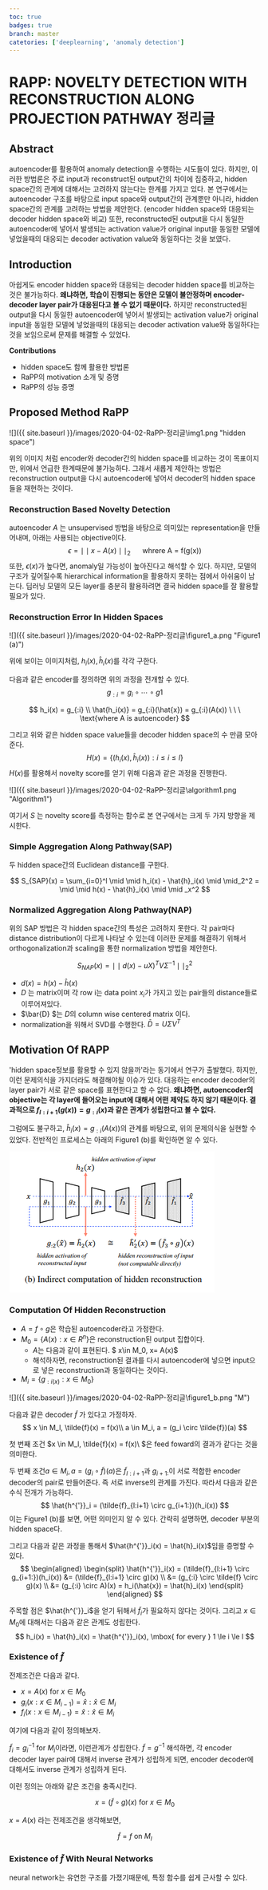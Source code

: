 ```yaml
---
toc: true
badges: true
branch: master
catetories: ['deeplearning', 'anomaly detection']
---
```




# RAPP: NOVELTY DETECTION WITH RECONSTRUCTION ALONG PROJECTION PATHWAY  정리글



## Abstract

autoencoder를 활용하여 anomaly detection을 수행하는 시도들이 있다. 하지만, 이러한 방법론은 주로 input과 reconstruct된 output간의 차이에 집중하고, hidden space간의 관계에 대해서는 고려하지 않는다는 한계를 가지고 있다. 본 연구에서는 autoencoder 구조를 바탕으로 input space와 output간의 관계뿐만 아니라, hidden space간의 관계를 고려하는 방법을 제안한다. (encoder hidden space와 대응되는 decoder hidden space와 비교) 또한,  reconstructed된 output을 다시 동일한 autoencoder에 넣어서 발생되는 activation value가 original input을 동일한 모델에 넣었을때의 대응되는 decoder activation value와 동일하다는 것을 보였다.



## Introduction

아쉽게도 encoder hidden space와 대응되는 decoder hidden space를 비교하는 것은 불가능하다. **왜냐하면, 학습이 진행되는 동안은 모델이 불안정하며 encoder-decoder layer pair가 대응된다고 볼 수 없기 때문이다.**  하지만 reconstructed된 output을 다시 동일한 autoencoder에 넣어서 발생되는 activation value가 original input을 동일한 모델에 넣었을때의 대응되는 decoder activation value와 동일하다는 것을 보임으로써 문제를 해결할 수 있었다.



**Contributions**

- hidden space도 함께 활용한 방법론
- RaPP의 motivation 소개 및 증명
- RaPP의 성능 증명





## Proposed Method RaPP

![]({{ site.baseurl }}/images/2020-04-02-RaPP-정리글\img1.png "hidden space")

위의 이미지 처럼 encoder와 decoder간의 hidden space를  비교하는 것이 목표이지만, 위에서 언급한 한계때문에 불가능하다.  그래서 새롭게 제안하는 방법은 reconstruction output을 다시 autoencoder에 넣어서 decoder의 hidden space들을 재현하는 것이다.



### Reconstruction Based Novelty Detection

autoencoder $A$ 는 unsupervised 방법을 바탕으로 의미있는 representation을 만들어내며, 아래는 사용되는 objective이다.
$$
\epsilon = \mid \mid x - A(x) \mid \mid _2 \ \ \ \ \ \ \text{whrere A = f(g(x)) }
$$
또한, $\epsilon(x)$가 높다면, anomaly일 가능성이 높아진다고 해석할 수 있다. 하지만, 모델의 구조가 깊어질수록 hierarchical information을 활용하지 못하는 점에서 아쉬움이 남는다. 딥러닝 모델의 모든 layer를 충분히 활용하려면 결국 hidden space를 잘 활용할 필요가 있다.



### Reconstruction Error In Hidden Spaces

![]({{ site.baseurl }}/images/2020-04-02-RaPP-정리글\figure1_a.png "Figure1 (a)")



위에 보이는 이미지처럼, $h_i(x), \hat{h}_i(x)$를 각각 구한다.

다음과 같은 encoder를 정의하면 위의 과정을 전개할 수 있다.
$$
g_{:i} = g_i \circ \cdots \circ g1
$$

$$
h_i(x) = g_{:i} \\
\hat{h_i(x)} = g_{:i}(\hat{x}) = g_{:i}(A(x)) \ \ \ \text{where A is autoencoder}
$$

그리고 위와 같은 hidden space value들을 decoder hidden space의 수 만큼 모아준다. 
$$
H(x) = \{ (h_i(x), \hat{h}_i(x)) : i \le i \le l \}
$$
$H(x)$를 활용해서 novelty score를 얻기 위해 다음과 같은 과정을 진행한다.

![]({{ site.baseurl }}/images/2020-04-02-RaPP-정리글\algorithm1.png "Algorithm1")



여기서 $S$ 는 novelty score를 측정하는 함수로 본 연구에서는 크게 두 가지 방향을 제시한다.



### Simple Aggregation Along Pathway(SAP)

두 hidden space간의 Euclidean distance를 구한다.


$$
S_{SAP}(x) = \sum_{i=0}^l  \mid \mid h_i(x) - \hat{h}_i(x) \mid \mid_2^2 = \mid \mid h(x) - \hat{h}_i(x) \mid \mid _x^2
$$


### Normalized Aggregation Along Pathway(NAP)

위의 SAP 방법은 각 hidden space간의 특성은 고려하지 못한다. 각 pair마다 distance distribution이 다르게 나타날 수 있는데 이러한 문제를 해결하기 위해서 orthogonalization과 scaling을 통한 normalization 방법을 제안한다.


$$
S_{NAP}(x) = \mid \mid d(x) - uX)^T V\Sigma^{-1} \mid \mid_2^2
$$

- $d(x) = h(x) - \hat{h}(x)$
- $D$ 는 matrix이며 각 row i는 data point $x_i$가 가지고 있는 pair들의 distance들로 이루어져있다. 
- $\bar{D}  $는 $D$의 column wise centered matrix 이다. 
- normalization을 위해서 SVD를 수행한다. $\bar{D} = U \Sigma V^T$



## Motivation Of RAPP

'hidden space정보를 활용할 수 있지 않을까'라는 동기에서 연구가 출발했다. 하지만, 이런 문제의식을 가지더라도 해결해야될 이슈가 있다. 대응하는 encoder decoder의 layer pair가 서로 같은 space를 표현한다고 할 수 없다. **왜냐하면, autoencoder의 objective는 각 layer에 들어오는 input에 대해서 어떤 제약도 하지 않기 때문이다. 결과적으로 $f_{l:i+1}(g(x)) = g_{:i}(x)$과 같은 관계가 성립한다고 볼 수 없다.**



그럼에도 불구하고, $\hat{h}_i(x) = g_{:i}(A(x))$의 관계를 바탕으로, 위의 문제의식을 실현할 수 있었다. 전반적인 프로세스는 아래의 Figure1 (b)를 확인하면 알 수 있다.

![](.\images\2020-04-02-RaPP-정리글\figure1_b.png "Figure1 (b)")



### Computation Of Hidden Reconstruction



- $A = f \circ g$은 학습된 autoencoder라고 가정한다.
- $M_0 = \{ A(x):  x \in R^n \}$은 reconstruction된 output 집합이다.
  - $A$는 다음과 같이 표현된다. $ x\in M_0, x= A(x)$
  - 해석하자면, reconstruction된 결과를 다시 autoencoder에 넣으면 input으로 넣은 reconstruction과 동일하다는 것이다. 
- $M_i = \{ g_{:i(x)}: x \in M_0 \}$

![]({{ site.baseurl }}/images/2020-04-02-RaPP-정리글\figure1_b.png "M")





다음과 같은 decoder $\tilde{f}$ 가 있다고 가정하자.
$$
x \in M_l, \tilde{f}(x) = f(x)\\  
a \in M_i, a = (g_i \circ \tilde{f})(a)
$$

첫 번째 조건 $x \in M_l, \tilde{f}(x) = f(x)\\ $은 feed foward의 결과가 같다는 것을 의미한다.

두 번째 조건$a \in M_i, a = (g_i \circ \tilde{f})(a)$은 $\tilde{f}_{l:i+1}$과 $g_{i+1:}$이 서로 적합한 encoder decoder의 pair로 만들어준다. 즉 서로 inverse의 관계를 가진다.  따라서 다음과 같은 수식 전개가 가능하다.
$$
\hat{h^{'}}_i = (\tilde{f}_{l:i+1} \circ g_{i+1:})(h_i(x))
$$
이는 Figure1 (b)를 보면, 어떤 의미인지 알 수 있다. 간략히 설명하면, decoder 부분의 hidden space다.



그리고 다음과 같은 과정을 통해서 $\hat{h^{'}}_i(x) = \hat{h}_i(x)$임을 증명할 수 있다.
$$
\begin{aligned}
\begin{split}
\hat{h^{'}}_i(x) = (\tilde{f}_{l:i+1} \circ g_{i+1:})(h_i(x))
&= (\tilde{f}_{l:i+1} \circ g)(x) \\
&= (g_{:i} \circ \tilde{f} \circ g)(x) \\
&= (g_{:i} \circ A)(x) = h_i(\hat{x}) = \hat{h}_i(x)
\end{split}
\end{aligned}
$$



주목할 점은 $\hat{h^{'}}_i$을 얻기 뒤해서 $\tilde{f}_i$가 필요하지 않다는 것이다. 그리고 $x \in M_0$에 대해서는 다음과 같은 관계도 성립한다.
$$
h_i(x) = \hat{h}_i(x) = \hat{h^{'}}_i(x), \mbox{    for every   } 1  \le i \le l
$$







### Existence of $\tilde{f}$

전제조건은 다음과 같다.

- $x = A(x) \text{   for } x \in M_0$
- $g_i(x: x \in M_{i-1}) = \hat{x}: \hat{x} \in M_i$ 
- $f_i(x: x \in M_{i-1}) = \hat{x}: \hat{x} \in M_i$ 



여기에 다음과 같이 정의해보자.

$\tilde{f}_i =g_i^{-1} \text{    for  } M_i$이라면, 이런관계가 성립한다.   $\tilde{f} = g^{-1}$
해석하면, 각 encoder decoder layer pair에 대해서 inverse 관계가 성립하게 되면, encoder decoder에 대해서도 inverse 관계가 성립하게 된다.


이런 정의는 아래와 같은 조건을 충족시킨다.

$$
x = (\tilde{f} \circ g)(x) \text{   for  } x \in M_0
$$

$x = A(x)$ 라는 전제조건을 생각해보면, 

$$
\tilde{f} = f \text{ on } M_l
$$







### Existence of $\tilde{f}$ With Neural Networks

neural network는 유연한 구조를 가졌기때문에, 특정 함수를 쉽게 근사할 수 있다.